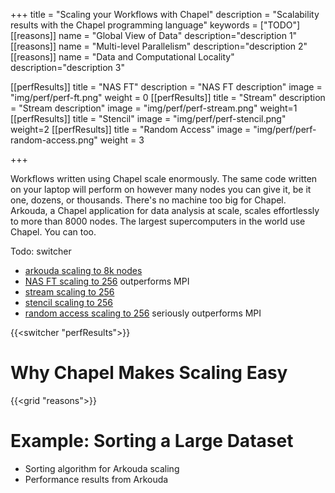 +++
title = "Scaling your Workflows with Chapel"
description = "Scalability results with the Chapel programming language"
keywords = ["TODO"]
[[reasons]]
  name = "Global View of Data"
  description="description 1"
[[reasons]]
  name = "Multi-level Parallelism"
  description="description 2"
[[reasons]]
  name = "Data and Computational Locality"
  description="description 3"

[[perfResults]]
  title = "NAS FT"
  description = "NAS FT description"
  image = "img/perf/perf-ft.png"
  weight = 0
[[perfResults]]
  title = "Stream"
  description = "Stream description"
  image = "img/perf/perf-stream.png"
  weight=1
[[perfResults]]
  title = "Stencil"
  image = "img/perf/perf-stencil.png"
  weight=2
[[perfResults]]
  title = "Random Access"
  image = "img/perf/perf-random-access.png"
  weight = 3

+++

Workflows written using Chapel scale enormously. The same code written on your laptop will perform on however many nodes you can give it, be it one, dozens, or thousands. There's no machine too big for Chapel. Arkouda, a Chapel application for data analysis at scale, scales effortlessly to more than 8000 nodes. The largest supercomputers in the world use Chapel. You can too. 

Todo: switcher
- [arkouda scaling to 8k nodes](https://chapel-lang.org/blog/posts/announcing-chapel-2.0/)
- [NAS FT scaling to 256](https://chapel-lang.org/perf-ft.html) outperforms MPI
- [stream scaling to 256](https://chapel-lang.org/perf-stream.html)
- [stencil scaling to 256](https://chapel-lang.org/perf-stencil.html)
- [random access scaling to 256](https://chapel-lang.org/perf-ra.html) seriously outperforms MPI

{{<switcher "perfResults">}}
# Why Chapel Makes Scaling Easy

{{<grid "reasons">}}

# Example: Sorting a Large Dataset

- Sorting algorithm for Arkouda scaling
- Performance results from Arkouda


